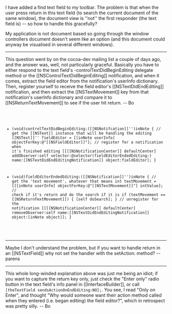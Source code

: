 I have added a find text field to my toolbar. The problem is that when the user press return in this text field (to search the current document of the same window), the document view is ''not'' the first responder (the text field is) -- so how to handle this gracefully?

My application is not document based so going through the window controllers document doesn't seem like an option (and this document could anyway be visualised in several different windows).

----

This question went by on the cocoa-dev mailing list a couple of days ago, and the answer was, well, not particularly graceful.  Basically you have to either respond to the text field's -controlTextDidBeginEditing delegate method or the [[NSControlTextDidBeginEditing]] notification, and when it comes, extract the field editor from the notification's userInfo dictionary.  Then, register yourself to receive the field editor's [[NSTextDidEndEditing]] notification, and then extract the [[NSTextMovement]] key from that notification's userInfo dictionary and compare it to [[NSReturnTextMovement]] to see if the user hit return.  -- Bo
<code>
- (void)controlTextDidBeginEditing:([[NSNotifcation]]'')inNote
{
	// get the [[NSText]] instance that will be handling the editing
	[[NSText]]'' fieldEditor = [[inNote userInfo] objectForKey:@"[[NSFieldEditor]]"];
	// register for a notification when it's finished editing
	[[[[NSNotificationCenter]] defaultCenter] addObserver:self selector:@selector(fieldEditorEndedEditing:)
			name:[[NSTextDidEndEditingNotification]] object:fieldEditor];
}

- (void)fieldEditorEndedEditing:([[NSNotification]]'')inNote
{
	// get the 'text movement', whatever that means
	int textMovement = [[[inNote userInfo] objectForKey:@"[[NSTextMovement]]"] intValue];
	// check if it's return and do the search if it is
	if (textMovement == [[NSReturnTextMovement]]) {
		[self doSearch];
	}
	// unregister for the notification
	[[[[NSNotificationCenter]] defaultCenter] removeObserver:self name:[[NSTextDidEndEditingNotification]] object:[inNote object]];
}
</code>

----

Maybe I don't understand the problem, but if you want to handle return in an [[NSTextField]] why not set the handler with the setAction: method?  -- parens

----

This whole long-winded explanation above was just me being an idiot; if you want to capture the return key only, just check the "Enter only" radio button in the text field's info panel in [[InterfaceBuilder]], or call <code>[theTextField sendsActionOnEndEditing:NO];</code>.  You see, I read "Only on Enter", and thought "Why would someone want their action method called when they entered (i.e. began editing) the field editor?", which in retrospect was pretty silly.  -- Bo